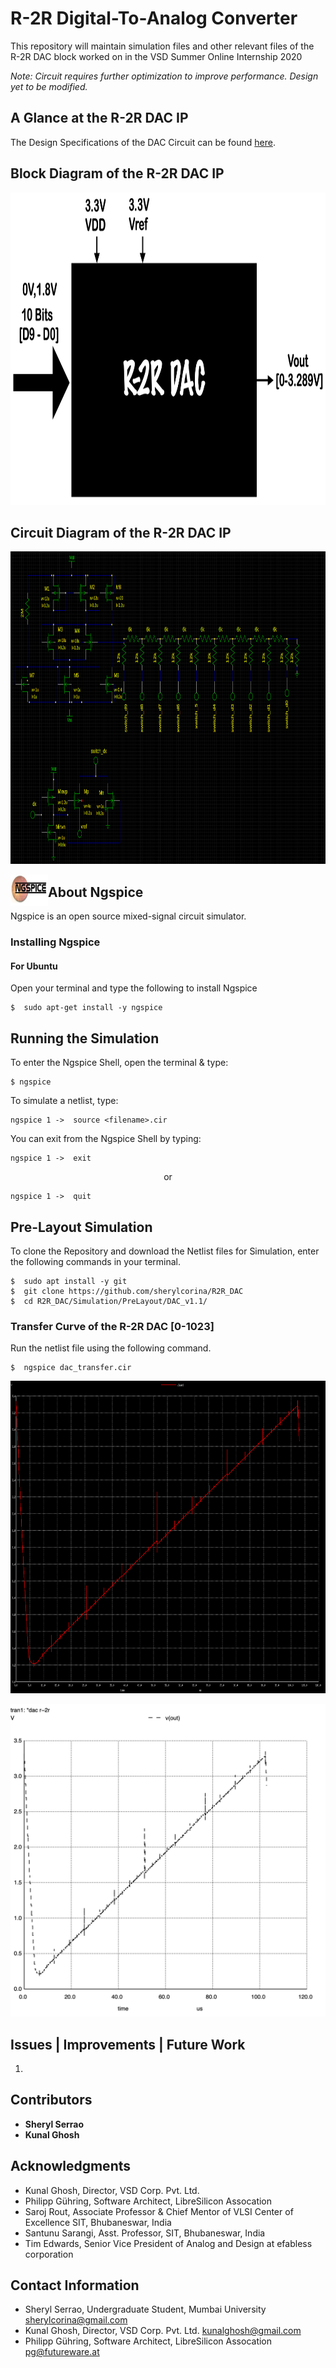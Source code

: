 # R-2R Digital-To-Analog Converter
This repository will maintain simulation files and other relevant files of the R-2R DAC block worked on in the VSD Summer Online Internship 2020

*Note: Circuit requires further optimization to improve performance. Design yet to be modified.*

## A Glance at the R-2R DAC IP

The  Design Specifications of the DAC Circuit can be found [here](/Documentation/Specifications.pdf).


## Block Diagram of the R-2R DAC IP

 <p align="center">
  <img width="800" height="500" src="/Images/block.png">
</p>

## Circuit Diagram of the R-2R DAC IP

 <p align="center">
  <img width="800" height="500" src="/Images/circuit.png">
</p>



<img align="left" width="60" height="50" src=/Images/ng_logo.png>

## About Ngspice 
Ngspice is an open source mixed-signal circuit simulator.

### Installing Ngspice

#### For Ubuntu

Open your terminal and type the following to install Ngspice
```
$  sudo apt-get install -y ngspice
```

## Running the Simulation


To enter the Ngspice Shell, open the terminal & type:
```
$ ngspice
```
To simulate a netlist, type:
```
ngspice 1 ->  source <filename>.cir
```

You can exit from the Ngspice Shell by typing:
```
ngspice 1 ->  exit
```
 <p align="center"> or </p>
 
```
ngspice 1 ->  quit
```

## Pre-Layout Simulation

To clone the Repository and download the Netlist files for Simulation, enter the following commands in your terminal.

```
$  sudo apt install -y git
$  git clone https://github.com/sherylcorina/R2R_DAC
$  cd R2R_DAC/Simulation/PreLayout/DAC_v1.1/
```

### Transfer Curve of the R-2R DAC [0-1023]

Run the netlist file using the following command.

```
$  ngspice dac_transfer.cir
```
 <p align="center">
  <img width="800" height="500" src="/Images/dac_transfer.png">
</p>

 <p align="center">
  <img width="800" height="500" src="/Images/dac_transfer_ps.png">
</p>


## Issues | Improvements | Future Work

1.  

## Contributors 

- **Sheryl Serrao** 
- **Kunal Ghosh** 


## Acknowledgments

- Kunal Ghosh, Director, VSD Corp. Pvt. Ltd.
- Philipp Gühring, Software Architect, LibreSilicon Assocation
- Saroj Rout, Associate Professor & Chief Mentor of VLSI Center of Excellence SIT, Bhubaneswar, India
- Santunu Sarangi, Asst. Professor, SIT, Bhubaneswar, India
- Tim Edwards, Senior Vice President of Analog and Design at efabless corporation

## Contact Information

- Sheryl Serrao, Undergraduate Student, Mumbai University sherylcorina@gmail.com
- Kunal Ghosh, Director, VSD Corp. Pvt. Ltd. kunalghosh@gmail.com
- Philipp Gühring, Software Architect, LibreSilicon Assocation pg@futureware.at
